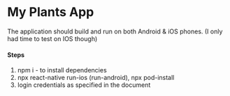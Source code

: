 # My Plants App

The application should build and run on both Android & iOS phones. (I only had time to test on IOS though)

#### Steps

1. npm i - to install dependencies
2. npx react-native run-ios (run-android), npx pod-install
3. login credentials as specified in the document
